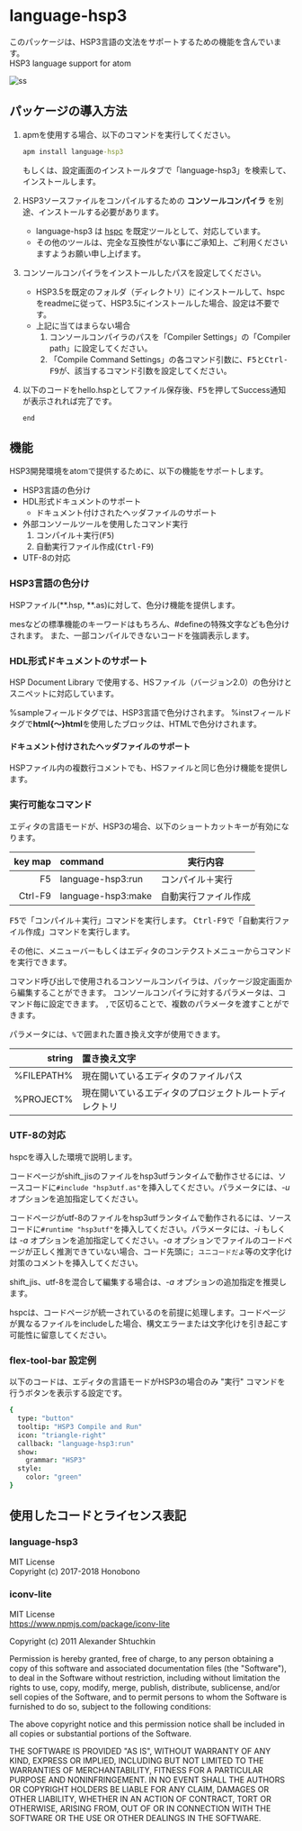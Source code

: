 # language-hsp3
このパッケージは、HSP3言語の文法をサポートするための機能を含んでいます。  
HSP3 language support for atom

<img src="https://raw.githubusercontent.com/honobonosun/language-hsp3/master/ss.png" alt="ss" title="ss">

## パッケージの導入方法
1. apmを使用する場合、以下のコマンドを実行してください。
   ```install.bat
   apm install language-hsp3
   ```
   もしくは、設定画面のインストールタブで「language-hsp3」を検索して、インストールします。

2. HSP3ソースファイルをコンパイルするための **コンソールコンパイラ** を別途、インストールする必要があります。
    - language-hsp3 は [hspc](http://dev.onionsoft.net/seed/info.ax?id=1392) を既定ツールとして、対応しています。
    - その他のツールは、完全な互換性がない事にご承知上、ご利用くださいますようお願い申し上げます。

3. コンソールコンパイラをインストールしたパスを設定してください。
    - HSP3.5を既定のフォルダ（ディレクトリ）にインストールして、hspcをreadmeに従って、HSP3.5にインストールした場合、設定は不要です。
    - 上記に当てはまらない場合
      1. コンソールコンパイラのパスを「Compiler Settings」の「Compiler path」に設定してください。
      2. 「Compile Command Settings」の各コマンド引数に、<kbd>F5</kbd>と<kbd>Ctrl-F9</kbd>が、該当するコマンド引数を設定してください。

4. 以下のコードをhello.hspとしてファイル保存後、<kbd>F5</kbd>を押してSuccess通知が表示されれば完了です。
   ```hello.hsp
   end
   ```

## 機能
HSP3開発環境をatomで提供するために、以下の機能をサポートします。

- HSP3言語の色分け
- HDL形式ドキュメントのサポート
    - ドキュメント付けされたヘッダファイルのサポート
- 外部コンソールツールを使用したコマンド実行
    1. コンパイル＋実行(<kbd>F5</kbd>)
    2. 自動実行ファイル作成(<kbd>Ctrl-F9</kbd>)
- UTF-8の対応

### HSP3言語の色分け
HSPファイル(\*\*.hsp, \*\*.as)に対して、色分け機能を提供します。

mesなどの標準機能のキーワードはもちろん、#defineの特殊文字なども色分けされます。
また、一部コンパイルできないコードを強調表示します。

### HDL形式ドキュメントのサポート
HSP Document Library で使用する、HSファイル（バージョン2.0）の色分けとスニペットに対応しています。

%sampleフィールドタグでは、HSP3言語で色分けされます。
%instフィールドタグで**html{～}html**を使用したブロックは、HTMLで色分けされます。

#### ドキュメント付けされたヘッダファイルのサポート
HSPファイル内の複数行コメントでも、HSファイルと同じ色分け機能を提供します。

### 実行可能なコマンド
エディタの言語モードが、HSP3の場合、以下のショートカットキーが有効になります。

|key map|command           |実行内容           |
|------:|:-----------------|------------------|
|F5     |language-hsp3:run |コンパイル＋実行    |
|Ctrl-F9|language-hsp3:make|自動実行ファイル作成|

<kbd>F5</kbd>で「コンパイル＋実行」コマンドを実行します。
<kbd>Ctrl-F9</kbd>で「自動実行ファイル作成」コマンドを実行します。

その他に、メニューバーもしくはエディタのコンテクストメニューからコマンドを実行できます。

コマンド呼び出しで使用されるコンソールコンパイラは、パッケージ設定画面から編集することができます。
コンソールコンパイラに対するパラメータは、コマンド毎に設定できます。
`,`で区切ることで、複数のパラメータを渡すことができます。

パラメータには、`%`で囲まれた置き換え文字が使用できます。

|string    |置き換え文字                                      |
|---------:|:------------------------------------------------|
|%FILEPATH%|現在開いているエディタのファイルパス                |
|%PROJECT% |現在開いているエディタのプロジェクトルートディレクトリ|

### UTF-8の対応
hspcを導入した環境で説明します。

コードページがshift_jisのファイルをhsp3utfランタイムで動作させるには、ソースコードに`#include "hsp3utf.as"`を挿入してください。パラメータには、*-u* オプションを追加指定してください。

コードページがutf-8のファイルをhsp3utfランタイムで動作されるには、ソースコードに`#runtime "hsp3utf"`を挿入してください。パラメータには、*-i* もしくは *-a* オプションを追加指定してください。*-a* オプションでファイルのコードページが正しく推測できていない場合、コード先頭に`; ユニコードだよ`等の文字化け対策のコメントを挿入してください。

shift_jis、utf-8を混合して編集する場合は、*-a* オプションの追加指定を推奨します。

hspcは、コードページが統一されているのを前提に処理します。コードページが異なるファイルをincludeした場合、構文エラーまたは文字化けを引き起こす可能性に留意してください。

### flex-tool-bar 設定例

以下のコードは、エディタの言語モードがHSP3の場合のみ "実行" コマンドを行うボタンを表示する設定です。

```cson
{
  type: "button"
  tooltip: "HSP3 Compile and Run"
  icon: "triangle-right"
  callback: "language-hsp3:run"
  show:
    grammar: "HSP3"
  style:
    color: "green"
}
```

## 使用したコードとライセンス表記
### language-hsp3
MIT License  
Copyright (c) 2017-2018 Honobono

### iconv-lite
MIT License  
<https://www.npmjs.com/package/iconv-lite>

Copyright (c) 2011 Alexander Shtuchkin

Permission is hereby granted, free of charge, to any person obtaining
a copy of this software and associated documentation files (the
"Software"), to deal in the Software without restriction, including
without limitation the rights to use, copy, modify, merge, publish,
distribute, sublicense, and/or sell copies of the Software, and to
permit persons to whom the Software is furnished to do so, subject to
the following conditions:

The above copyright notice and this permission notice shall be
included in all copies or substantial portions of the Software.

THE SOFTWARE IS PROVIDED "AS IS", WITHOUT WARRANTY OF ANY KIND,
EXPRESS OR IMPLIED, INCLUDING BUT NOT LIMITED TO THE WARRANTIES OF
MERCHANTABILITY, FITNESS FOR A PARTICULAR PURPOSE AND
NONINFRINGEMENT. IN NO EVENT SHALL THE AUTHORS OR COPYRIGHT HOLDERS BE
LIABLE FOR ANY CLAIM, DAMAGES OR OTHER LIABILITY, WHETHER IN AN ACTION
OF CONTRACT, TORT OR OTHERWISE, ARISING FROM, OUT OF OR IN CONNECTION
WITH THE SOFTWARE OR THE USE OR OTHER DEALINGS IN THE SOFTWARE.
